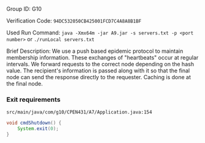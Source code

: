 Group ID: G10

Verification Code: `94DC532050CB425001FCD7C4A8A8B1BF`

Used Run Command: `java -Xmx64m -jar A9.jar -s servers.txt -p <port number>` or `./runLocal servers.txt`

Brief Description: We use a push based epidemic protocol to maintain membership information.
These exchanges of "heartbeats" occur at regular intervals. We forward requests
to the correct node depending on the hash value. The recipient's information is
passed along with it so that the final node can send the response directly to the
requester. Caching is done at the final node.

### Exit requirements

`src/main/java/com/g10/CPEN431/A7/Application.java:154`
```java
void cmdShutdown() {
    System.exit(0);
}
```